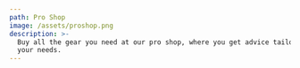 ```yaml
---
path: Pro Shop
image: /assets/proshop.png
description: >-
  Buy all the gear you need at our pro shop, where you get advice tailored to
  your needs.
---
```


